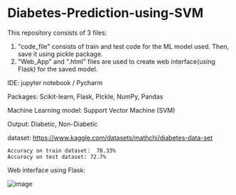 # Diabetes-Prediction-using-SVM

This repository consists of 3 files:
1. "code_file" consists of train and test code for the ML model used. Then, save it using pickle package.
2. "Web_App" and ".html" files are used to create web interface(using Flask) for the saved model. 

IDE: jupyter notebook / Pycharm 

Packages: Scikit-learn, Flask, Pickle, NumPy, Pandas

Machine Learning model: Support Vector Machine (SVM)

Output: Diabetic, Non-Diabetic

dataset: https://www.kaggle.com/datasets/mathchi/diabetes-data-set

```
Accuracy on train dataset:  78.33%
Accuracy on test dataset: 72.7%
```


Web interface using Flask:

![image](https://github.com/user-attachments/assets/b810f994-30d7-4b77-9e10-2bd2c61f12fc)


